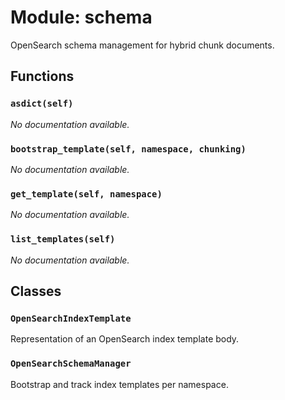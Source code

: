 # Module: schema

OpenSearch schema management for hybrid chunk documents.

## Functions

### `asdict(self)`

*No documentation available.*

### `bootstrap_template(self, namespace, chunking)`

*No documentation available.*

### `get_template(self, namespace)`

*No documentation available.*

### `list_templates(self)`

*No documentation available.*

## Classes

### `OpenSearchIndexTemplate`

Representation of an OpenSearch index template body.

### `OpenSearchSchemaManager`

Bootstrap and track index templates per namespace.
